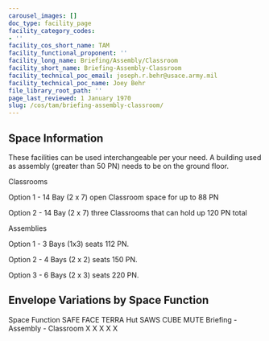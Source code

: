 ```yaml
---
carousel_images: []
doc_type: facility_page
facility_category_codes:
- ''
facility_cos_short_name: TAM
facility_functional_proponent: ''
facility_long_name: Briefing/Assembly/Classroom
facility_short_name: Briefing-Assembly-Classroom
facility_technical_poc_email: joseph.r.behr@usace.army.mil
facility_technical_poc_name: Joey Behr
file_library_root_path: ''
page_last_reviewed: 1 January 1970
slug: /cos/tam/briefing-assembly-classroom/
---
```


## Space Information

These facilities can be used interchangeable per your need. A building used as assembly (greater than 50 PN) needs to be on the ground floor.

Classrooms

Option 1 - 14 Bay (2 x 7) open Classroom space for up to 88 PN

Option 2 - 14 Bay (2 x 7) three Classrooms that can hold up 120 PN total

Assemblies

Option 1 - 3 Bays (1x3) seats 112 PN.

Option 2 - 4 Bays (2 x 2) seats 150 PN.

Option 3 - 6 Bays (2 x 3) seats 220 PN.

## Envelope Variations by Space Function

Space Function SAFE FACE TERRA Hut SAWS CUBE MUTE
Briefing - Assembly - Classroom X X X X X